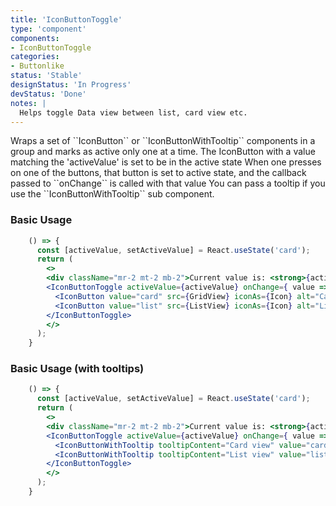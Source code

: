 ```yaml
---
title: 'IconButtonToggle'
type: 'component'
components:
- IconButtonToggle
categories:
- Buttonlike
status: 'Stable'
designStatus: 'In Progress'
devStatus: 'Done'
notes: |
  Helps toggle Data view between list, card view etc.
---
```


<p>
  Wraps a set of ``IconButton`` or ``IconButtonWithTooltip`` components in a group and marks as active only one at a time.
  The IconButton with a value matching the 'activeValue' is set to be in the active state
  When one presses on one of the buttons, that button is set to active state, and the callback passed to ``onChange`` is called with that value
  You can pass a tooltip if you use the ``IconButtonWithTooltip`` sub component.
</p>

### Basic Usage
```jsx live
    () => {
      const [activeValue, setActiveValue] = React.useState('card');
      return (
        <>
        <div className="mr-2 mt-2 mb-2">Current value is: <strong>{activeValue}</strong></div>
        <IconButtonToggle activeValue={activeValue} onChange={ value => setActiveValue(value) }>
          <IconButton value="card" src={GridView} iconAs={Icon} alt="Card" />
          <IconButton value="list" src={ListView} iconAs={Icon} alt="List" />
        </IconButtonToggle>
        </>
      );
    }
```

### Basic Usage (with tooltips)
```jsx live
    () => {
      const [activeValue, setActiveValue] = React.useState('card');
      return (
        <>
        <div className="mr-2 mt-2 mb-2">Current value is: <strong>{activeValue}</strong></div>
        <IconButtonToggle activeValue={activeValue} onChange={ value => setActiveValue(value) }>
          <IconButtonWithTooltip tooltipContent="Card view" value="card" src={GridView} iconAs={Icon} alt="Card" />
          <IconButtonWithTooltip tooltipContent="List view" value="list" src={ListView} iconAs={Icon} alt="List" />
        </IconButtonToggle>
        </>
      );
    }
```
